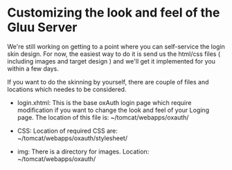 # Customizing the look and feel of the Gluu Server 

<!---
- [Default Style](defaults.md)
- [Authentication](authentication.md)
- [Registration](registration.md)
- [Other Pages - XHTML howto](xhtml.md)
- [User Profile Management](user-profile.md)
- [SAML Discovery](saml-discovery.md)
-->

We're still working on getting to a point where you can self-service the login
skin design. For now, the easiest way to do it is send us the html/css files (
including images and target design ) and we'll get it implemented for you within
a few days.

If you want to do the skinning by yourself, there are couple of files and
locations which needes to be considered.

* login.xhtml: This is the base oxAuth login page which require modification if you want to change the look and feel of your Loging page.
The location of this file is: ~/tomcat/webapps/oxauth/

* CSS: Location of required CSS are: ~/tomcat/webapps/oxauth/stylesheet/

* img: There is a directory for images. Location: ~/tomcat/webapps/oxauth/

